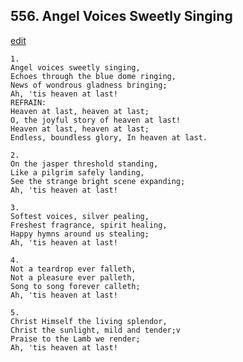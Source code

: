 
## 556.  Angel Voices Sweetly Singing
[edit](https://docs.google.com/document/d/1pHFYX7fnOUedimc06yEtOLdaZCPbl6mP/edit?mode=html)



    1.
    Angel voices sweetly singing, 
    Echoes through the blue dome ringing, 
    News of wondrous gladness bringing; 
    Ah, 'tis heaven at last! 
    REFRAIN:
    Heaven at last, heaven at last; 
    O, the joyful story of heaven at last! 
    Heaven at last, heaven at last; 
    Endless, boundless glory, In heaven at last. 

    2.
    On the jasper threshold standing, 
    Like a pilgrim safely landing, 
    See the strange bright scene expanding; 
    Ah, 'tis heaven at last! 

    3.
    Softest voices, silver pealing, 
    Freshest fragrance, spirit healing, 
    Happy hymns around us stealing; 
    Ah, 'tis heaven at last! 

    4.
    Not a teardrop ever falleth, 
    Not a pleasure ever palleth, 
    Song to song forever calleth; 
    Ah, 'tis heaven at last! 

    5.
    Christ Himself the living splendor, 
    Christ the sunlight, mild and tender;v 
    Praise to the Lamb we render; 
    Ah, 'tis heaven at last!
